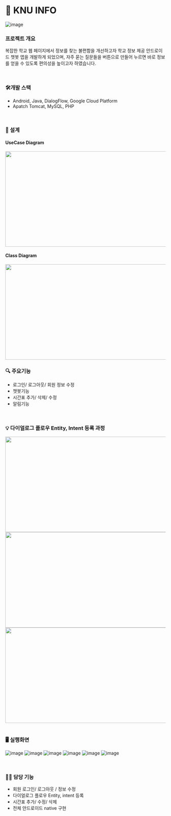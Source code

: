 # 💬 KNU INFO
![image](https://github.com/mmunkyeong/KNU-INFO/assets/62290451/8239eda8-8145-49dd-aa0f-616781c39ed3)

### 프로젝트 개요
복잡한 학교 웹 페이지에서 정보를 찾는 불편함을 개선하고자 학교 정보 제공 안드로이드 챗봇 앱을 개발하게 되었으며, 자주 묻는 질문들을 버튼으로 만들어 누르면 바로 정보를 얻을 수 있도록 편의성을 높이고자 하였습니다.

<br>

### 🛠️개발 스택
- Android, Java, DialogFlow, Google Cloud Platform
- Apatch Tomcat, MySQL, PHP

<br>

### 📝 설계
#### UseCase Diagram
<img src="https://github.com/mmunkyeong/KNU-INFO/assets/62290451/5630dda6-9514-4295-92e6-e7aa5bc07c94" width="600" height="300"/>

#### Class Diagram
<img src="https://github.com/mmunkyeong/KNU-INFO/assets/62290451/b979af94-c46a-42d6-b663-044e4e4536f0" width="600" height="300"/>

<br>

### 🔍 주요기능
- 로그인/ 로그아웃/ 회원 정보 수정
- 챗봇기능
- 시간표 추가/ 삭제/ 수정
- 알림기능

<br>

### 💡 다이얼로그 플로우 Entity, Intent 등록 과정
<img src="https://github.com/mmunkyeong/KNU-INFO/assets/62290451/fd90ca76-ba28-4c35-8593-4bffaea7eefa" width="600" height="300"/>
<img src="https://github.com/mmunkyeong/KNU-INFO/assets/62290451/a8c53d0b-00d7-4e5a-89f0-d0b4b2728882" width="600" height="300"/>
<img src="https://github.com/mmunkyeong/KNU-INFO/assets/62290451/bb0395af-e80a-467e-8f5c-b00c7ccf47a6" width="600" height="300"/>

<br>

<br>

### 🖥️ 실행화면
![image](https://github.com/mmunkyeong/KNU-INFO/assets/62290451/7c53246e-3cd1-40fa-9873-5fa7a33c9c3f)
![image](https://github.com/mmunkyeong/KNU-INFO/assets/62290451/7e6fe92b-c3e1-4bca-bb5b-b02b72d2126d)
![image](https://github.com/mmunkyeong/KNU-INFO/assets/62290451/c3e8579b-8936-4510-8bee-e3f1d8f95483)
![image](https://github.com/mmunkyeong/KNU-INFO/assets/62290451/5f9168d5-db86-4477-adc6-4f470f4d7998)
![image](https://github.com/mmunkyeong/KNU-INFO/assets/62290451/a9b7c391-e5d2-4f94-886f-3115bd3b5d41)
![image](https://github.com/mmunkyeong/KNU-INFO/assets/62290451/8a7a58ed-0909-4eda-a3c9-3f9d3f95f25c)

<br>

### 👩‍💻 담당 기능
- 회원 로그인/ 로그아웃 / 정보 수정
- 다이얼로그 플로우 Entity, intent 등록
- 시간표 추가/ 수정/ 삭제
- 전체 안드로이드 native 구현
  

